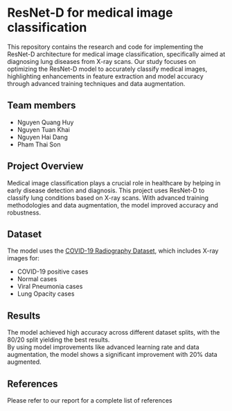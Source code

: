 # ResNet-D for medical image classification
This repository contains the research and code for implementing the ResNet-D architecture for medical image classification, specifically aimed at diagnosing lung diseases from X-ray scans. Our study focuses on optimizing the ResNet-D model to accurately classify medical images, highlighting enhancements in feature extraction and model accuracy through advanced training techniques and data augmentation.

## Team members
- Nguyen Quang Huy
- Nguyen Tuan Khai
- Nguyen Hai Dang
- Pham Thai Son

## Project Overview
Medical image classification plays a crucial role in healthcare by helping in early disease detection and diagnosis. This project uses ResNet-D to classify lung conditions based on X-ray scans. With advanced training methodologies and data augmentation, the model improved accuracy and robustness.

## Dataset
The model uses the [COVID-19 Radiography Dataset](https://www.kaggle.com/datasets/preetviradiya/covid19-radiography-dataset), which includes X-ray images for:
- COVID-19 positive cases
- Normal cases
- Viral Pneumonia cases
- Lung Opacity cases

## Results
The model achieved high accuracy across different dataset splits, with the 80/20 split yielding the best results.<br>By using model improvements like advanced learning rate and data augmentation, the model shows a significant improvement with 20% data augmented.

## References
Please refer to our report for a complete list of references

